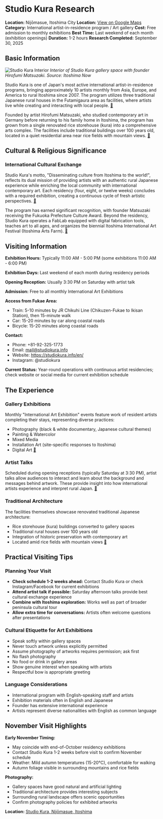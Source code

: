 # Studio Kura Research

**Location:** Nijōmasue, Itoshima City
**Location:** [View on Google Maps](https://maps.google.com/maps?q=33.5256493,130.132474)
**Category:** International artist-in-residence program / Art gallery
**Cost:** Free admission to monthly exhibitions
**Best Time:** Last weekend of each month (exhibition openings)
**Duration:** 1-2 hours
**Research Completed:** September 30, 2025

## Basic Information

![Studio Kura Interior](https://itoshima-now.com/wp-content/uploads/2023/10/itn_kura-matsuzaki_2023_WEB-014.jpg)
*Interior of Studio Kura gallery space with founder Hirofumi Matsuzaki. Source: Itoshima Now*

Studio Kura is one of Japan's most active international artist-in-residence programs, bringing approximately 10 artists monthly from Asia, Europe, and America to rural Itoshima since 2007. The program utilizes three traditional Japanese rural houses in the Futamigaura area as facilities, where artists live while creating and interacting with local people. [🔗](https://studiokura.info/en/)

Founded by artist Hirofumi Matsuzaki, who studied contemporary art in Germany before returning to his family home in Itoshima, the program has grown from a single renovated rice storehouse (kura) into a comprehensive arts complex. The facilities include traditional buildings over 100 years old, located in a quiet residential area near rice fields with mountain views. [🔗](https://itoshima-now.com/en/people/hirofumi-matsuzaki/)

## Cultural & Religious Significance

### International Cultural Exchange

Studio Kura's motto, "Disseminating culture from Itoshima to the world!", reflects its dual mission of providing artists with an authentic rural Japanese experience while enriching the local community with international contemporary art. Each residency (four, eight, or twelve weeks) concludes with a required exhibition, creating a continuous cycle of fresh artistic perspectives. [🔗](https://studiokura.info/en/)

The program has earned significant recognition, with founder Matsuzaki receiving the Fukuoka Prefecture Culture Award. Beyond the residency, Studio Kura operates a FabLab equipped with digital fabrication tools, teaches art to all ages, and organizes the biennial Itoshima International Art Festival (Itoshima Arts Farm). [🔗](https://itoshima-now.com/en/people/hirofumi-matsuzaki/)

## Visiting Information

**Exhibition Hours:** Typically 11:00 AM - 5:00 PM (some exhibitions 11:00 AM - 6:00 PM)

**Exhibition Days:** Last weekend of each month during residency periods

**Opening Reception:** Usually 3:30 PM on Saturday with artist talk

**Admission:** Free to all monthly International Art Exhibitions

**Access from Fukae Area:**
- Train: 5-10 minutes by JR Chikuhi Line (Chikuzen-Fukae to Ikisan Station), then 15-minute walk
- Car: 15-20 minutes by car along coastal roads
- Bicycle: 15-20 minutes along coastal roads

**Contact:**
- Phone: +81-92-325-1773
- Email: mail@studiokura.info
- Website: https://studiokura.info/en/
- Instagram: @studiokura

**Current Status:** Year-round operations with continuous artist residencies; check website or social media for current exhibition schedule

## The Experience

### Gallery Exhibitions

Monthly "International Art Exhibition" events feature work of resident artists completing their stays, representing diverse practices:
- Photography (black & white documentary, Japanese cultural themes)
- Painting & Watercolor
- Mixed Media
- Installation Art (site-specific responses to Itoshima)
- Digital Art [🔗](https://studiokura.info/en/)

### Artist Talks

Scheduled during opening receptions (typically Saturday at 3:30 PM), artist talks allow audiences to interact and learn about the background and messages behind artwork. These provide insight into how international artists experience and interpret rural Japan. [🔗](https://www.fukuoka-now.com/en/event/studio-kura-resident-artist-exhibitions-6/)

### Traditional Architecture

The facilities themselves showcase renovated traditional Japanese architecture:
- Rice storehouse (kura) buildings converted to gallery spaces
- Traditional rural houses over 100 years old
- Integration of historic preservation with contemporary art
- Located amid rice fields with mountain views [🔗](https://studiokura.info/en/location/)

## Practical Visiting Tips

### Planning Your Visit

- **Check schedule 1-2 weeks ahead:** Contact Studio Kura or check Instagram/Facebook for current exhibitions
- **Attend artist talk if possible:** Saturday afternoon talks provide best cultural exchange experience
- **Combine with Itoshima exploration:** Works well as part of broader peninsula cultural tour
- **Allow extra time for conversations:** Artists often welcome questions after presentations

### Cultural Etiquette for Art Exhibitions

- Speak softly within gallery spaces
- Never touch artwork unless explicitly permitted
- Assume photography of artworks requires permission; ask first
- No flash photography
- No food or drink in gallery areas
- Show genuine interest when speaking with artists
- Respectful bow is appropriate greeting

### Language Considerations

- International program with English-speaking staff and artists
- Exhibition materials often in English and Japanese
- Founder has extensive international experience
- Artists represent diverse nationalities with English as common language

## November Visit Highlights

**Early November Timing:**
- May coincide with end-of-October residency exhibitions
- Contact Studio Kura 1-2 weeks before visit to confirm November schedule
- Weather: Mild autumn temperatures (15-20°C), comfortable for walking
- Autumn foliage visible in surrounding mountains and rice fields

**Photography:**
- Gallery spaces have good natural and artificial lighting
- Traditional architecture provides interesting subjects
- Surrounding rural landscape offers scenic opportunities
- Confirm photography policies for exhibited artworks

**Location:** [Studio Kura, Nijōmasue, Itoshima](https://www.google.com/maps/search/?api=1&query=586+Nijōmasue+Itoshima+Fukuoka+819-1613+Japan)
